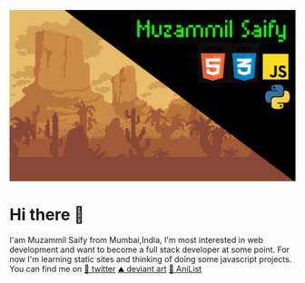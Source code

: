 ![Pixel art of Mountains with my name](20220901_092354.jpg)

# Hi there 👋

I'am Muzammil Saify from Mumbai,India, I'm most interested in web development and want to become a full stack developer at some point. For now I'm learning static sites and thinking of doing
some javascript projects. You can find me on [🐤 twitter]() [⛰️ deviant art]() [🌊 AniList]()
